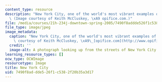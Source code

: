 ```yaml
---
content_type: resource
description: "New York City, one of the world's most vibrant examples of downtown.\
  \ (Image courtesy of Keith McCluskey, \xA9 opifice.com.)"
file: /media/courses/21h-234j-downtown-spring-2005/7490f8addde526f1c5382f20b35a3d17_21h-234js05.jpg
file_type: image/jpeg
image_metadata:
  caption: "New York City, one of the world's most vibrant examples of downtown. (Image\
    \ courtesy of Keith McCluskey, \xA9\_[opifice.com](http://www.opifice.com/).)"
  credit: ''
  image-alt: A photograph looking up from the streets of New York City.
learning_resource_types: []
ocw_type: OCWImage
resourcetype: Image
title: New York City
uid: 7490f8ad-dde5-26f1-c538-2f20b35a3d17
---
```

